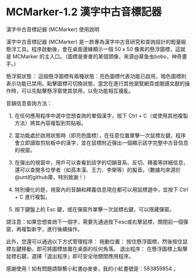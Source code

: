 # MCMarker-1.2 漢字中古音標記器

漢字中古音標記器 (MCMarker) 使用說明

漢字中古音標記器 (MCMarker) 是一款專為漢字中古音研究和查詢設計的輕量級懸浮工具。程序啟動後，會在桌面邊緣顯示一個 50 x 50 像素的懸浮圖標，這就是 MCMarker 的主入口。（圖標是麥麥的某個頭像，來源@章鱼虫bobo，神奇畫手。）

懸浮窗狀態：
這個懸浮圖標有兩種狀態：亮色圖標代表功能已啟用，暗色圖標則表示功能已禁用。點擊圖標可切換狀態，當您在進行其他瀏覽網頁或閱讀文獻的操作時，可以先點擊懸浮窗使其禁用，以免功能相互擾亂。

音韻信息查詢方法：
1. 在任何應用程序中選中您想查詢的單個漢字，按下 Ctrl + C（或使用其他複製方法）將其內容複製到剪貼板。
2. 當功能處於啟用狀態時（即亮色圖標），在任意位置單擊一次鼠標左鍵，程序會立即讀取剪貼板中的漢字，並在鼠標附近彈出一個顯示該字完整中古音信息的視窗。
3. 在彈出的視窗中，用戶可以查看到該字的切韻音系、反切、釋義等詳細信息，還可以查閱多位學者（如高本漢、王力、李榮等）的擬音。（數據均來源於@unt的github庫，特別致謝！）

4. 特別優化的是，視窗內的音韻和釋義信息現在都可以用鼠標選中，並按下 Ctrl + C 進行複製。

5. 按下鍵盤上的 Esc 鍵，或在彈窗外單擊一次鼠標右鍵，可以隱藏彈窗。

請注意：如果您想查詢下一個字，需要先通過按下esc或右擊鼠標，關閉前一個彈窗，再複製新字，進行後續操作。

此外，您還可以通過以下方式管理程序：
 拖動位置： 按住懸浮圖標，然後按住鼠標左鍵移動，即可將圖標放置在桌面的任何角落。
 退出程序： 在懸浮圖標上點擊鼠標右鍵，選擇「退出程序」即可安全地關閉應用程序。

感謝使用！如有問題請聯繫小紅書@麥麥，我的小紅書號是：583859854 。
